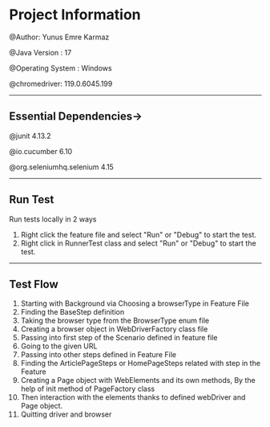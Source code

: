 # Project Information
@Author: Yunus Emre Karmaz

@Java Version : 17

@Operating System : Windows 

@chromedriver: 119.0.6045.199

-----------------------------------------------------------------

## Essential Dependencies->

@junit 4.13.2

@io.cucumber 6.10

@org.seleniumhq.selenium 4.15

----------------------------------------------------------------
## Run Test

Run tests locally in 2 ways
1. Right click the feature file and select "Run" or "Debug" to start the test.
2. Right click in RunnerTest class and select "Run" or "Debug" to start the test.

----------------------------------------------------------------
## Test Flow

1. Starting with Background via Choosing a browserType in Feature File
2. Finding the BaseStep definition
3. Taking the browser type from the BrowserType enum file
3. Creating a browser object in WebDriverFactory class file
4. Passing into first step of the Scenario defined in feature file
5. Going to the given URL
4. Passing into other steps defined in Feature File
5. Finding the ArticlePageSteps or HomePageSteps related with step in the Feature
6. Creating a Page object with WebElements and its own methods, By the help of init method of PageFactory class
7. Then interaction with the elements thanks to defined webDriver and Page object.
8. Quitting driver and browser